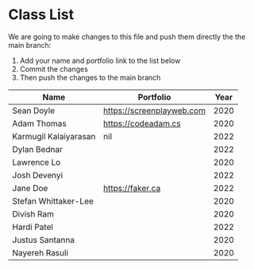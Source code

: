 # Class List

We are going to make changes to this file and push them directly the the main branch:

1. Add your name and portfolio link to the list below
2. Commit the changes
3. Then push the changes to the main branch

| Name                  | Portfolio                 | Year |
| --------------------- | ------------------------- | ---- |
| Sean Doyle            | https://screenplayweb.com | 2020 |
| Adam Thomas           | https://codeadam.cs       | 2020 |
| Karmugil Kalaiyarasan | nil                       | 2022 |
| Dylan Bednar          |                           | 2022 |
| Lawrence Lo           |                           | 2020 |
| Josh Devenyi          |                           | 2022 |
| Jane Doe              | https://faker.ca          | 2022 |
| Stefan Whittaker-Lee  |                           | 2020 |
| Divish Ram            |                           | 2020 |
| Hardi Patel           |                           | 2022 |
| Justus Santanna       |                           | 2020 |
| Nayereh Rasuli        |                           | 2020 |
